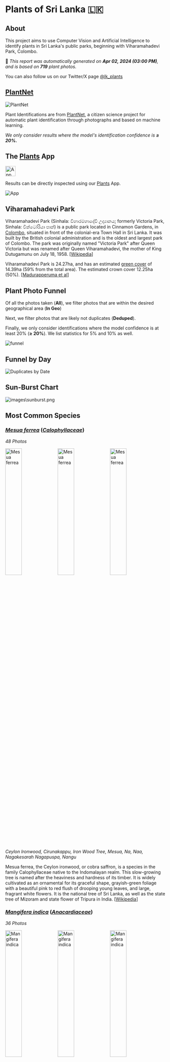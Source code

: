 # Plants of Sri Lanka :sri_lanka:

## About

This project aims to use Computer Vision and Artificial Intelligence to identify plants in Sri Lanka's public parks, beginning with Viharamahadevi Park, Colombo.

🤖 *This report was automatically generated on  **Apr 02, 2024 (03:00 PM)**, and is based on **719** plant photos.*

You can also follow us on our Twitter/X page [@lk_plants](https://twitter.com/lk_plants)

## [PlantNet](https://plantnet.org)

![PlantNet](https://plantnet.org/wp-content/uploads/2020/12/plantnet_header.png)

Plant Identifications are from  [PlantNet](https://plantnet.org), a citizen science project for automatic plant identification through photographs and based on machine learning.

*We only consider results where the model's identification confidence is **≥ 20%.***

## The [Plants](https://nuuuwan.github.io/plants) App

<img src="images/logo192.png" alt="App"  width="32px" height="32px" />

Results can be directly inspected using our [Plants](https://nuuuwan.github.io/plants) App.

![App](images/app.png)

## Viharamahadevi Park

Viharamahadevi Park (Sinhala: විහාරමහාදේවී උද්‍යානය; formerly Victoria Park, Sinhala: වික්ටෝරියා පාක්) is a public park located in Cinnamon Gardens, in [Colombo](https://en.wikipedia.org/wiki/Colombo), situated in front of the colonial-era Town Hall in Sri Lanka. It was built by the British colonial administration and is the oldest and largest park of Colombo. The park was originally named "Victoria Park" after Queen Victoria but was renamed after Queen Viharamahadevi, the mother of King Dutugamunu on July 18, 1958. [[Wikipedia](https://en.wikipedia.org/wiki/Viharamahadevi_Park)]

Viharamahadevi Park is 24.27ha, and has an estimated [green cover](https://en.wikipedia.org/wiki/Vegetation) of 14.39ha (59% from the total area). The estimated crown cover 12.25ha (50%). [[Madurapperuma et al](https://www.researchgate.net/publication/282250239_CrownTree_cover_of_Viharamahadevi_Park_Colombo)]

## Plant Photo Funnel

Of all the photos taken (**All**),
 we filter photos that are
 within the desired geographical area (**In Geo**)

Next, we filter photos that are likely not 
duplicates (**Deduped**).

Finally, we only consider identifications
 where the model confidence is at least 
20% (**≥ 20%**). 
We list statistics for 5% and 10% as well.

![funnel](images/funnel.png)

## Funnel by Day

![Duplicates by Date](images/duplicates_by_date.png)

## Sun-Burst Chart

![images\sunburst.png](images/sunburst.png)

## Most Common Species

### [*Mesua ferrea*](https://en.wikipedia.org/wiki/Mesua_ferrea) ([*Calophyllaceae*](https://en.wikipedia.org/wiki/Calophyllaceae))

*48 Photos*

<img src="data/images/Photo-2024-03-10-06-43-34.jpg" alt="Mesua ferrea"  width="32%" height="32%" /> <img src="data/images/Photo-2024-03-19-07-15-09.jpg" alt="Mesua ferrea"  width="32%" height="32%" /> <img src="data/images/Photo-2024-03-20-07-32-36.jpg" alt="Mesua ferrea"  width="32%" height="32%" />

*Ceylon Ironwood, Cirunakappu, Iron Wood Tree, Mesua, Na, Naa, Nagakesarah Nagapuspa, Nangu*

Mesua ferrea, the Ceylon ironwood,  or cobra saffron, is a species in the family Calophyllaceae native to the Indomalayan realm. This slow-growing tree is named after the heaviness and hardness of its timber. It is widely cultivated as an ornamental for its graceful shape, grayish-green foliage with a beautiful pink to red flush of drooping young leaves, and large, fragrant white flowers. It is the national tree of Sri Lanka, as well as the state tree of Mizoram and state flower of Tripura in India. [[Wikipedia](https://en.wikipedia.org/wiki/Mesua_ferrea)]

### [*Mangifera indica*](https://en.wikipedia.org/wiki/Mangifera_indica) ([*Anacardiaceae*](https://en.wikipedia.org/wiki/Anacardiaceae))

*36 Photos*

<img src="data/images/Photo-2024-03-27-07-10-06.jpg" alt="Mangifera indica"  width="32%" height="32%" /> <img src="data/images/Photo-2024-03-29-08-03-31.jpg" alt="Mangifera indica"  width="32%" height="32%" /> <img src="data/images/Photo-2024-03-21-07-46-34.jpg" alt="Mangifera indica"  width="32%" height="32%" />

*Amba, Amiram, Amra, Ma, Mamaram, Mangai, Mango, Mango Tree, Mee Amba, Sahakara, आम*

Mangifera indica, commonly known as mango, is a species of flowering plant in the family Anacardiaceae. It is a large fruit tree, capable of growing to a height of 30 metres (100 feet). There are two distinct genetic populations in modern mangoes – the "Indian type" and the "Southeast Asian type". [[Wikipedia](https://en.wikipedia.org/wiki/Mangifera_indica)]

### [*Terminalia arjuna*](https://en.wikipedia.org/wiki/Terminalia_arjuna) ([*Combretaceae*](https://en.wikipedia.org/wiki/Combretaceae))

*33 Photos*

<img src="data/images/Photo-2024-03-08-06-58-33.jpg" alt="Terminalia arjuna"  width="32%" height="32%" /> <img src="data/images/Photo-2024-03-27-06-58-36.jpg" alt="Terminalia arjuna"  width="32%" height="32%" /> <img src="data/images/Photo-2024-03-27-06-59-23.jpg" alt="Terminalia arjuna"  width="32%" height="32%" />

*Arjun, Kakubha, Kumbuk, Maruthu, Marutu, White murdh*

Terminalia arjuna is a tree of the genus Terminalia. It is commonly known as arjuna or arjun tree in English. [[Wikipedia](https://en.wikipedia.org/wiki/Terminalia_arjuna)]

### [*Terminalia catappa*](https://en.wikipedia.org/wiki/Terminalia_catappa) ([*Combretaceae*](https://en.wikipedia.org/wiki/Combretaceae))

*24 Photos*

<img src="data/images/Photo-2024-03-29-08-05-54.jpg" alt="Terminalia catappa"  width="32%" height="32%" /> <img src="data/images/Photo-2024-03-21-07-33-01.jpg" alt="Terminalia catappa"  width="32%" height="32%" /> <img src="data/images/Photo-2024-03-22-08-08-02.jpg" alt="Terminalia catappa"  width="32%" height="32%" />

*Country-almond, Indian-almond, Kottamba, Kottan, Nattu Vadam, Nattuvadumai, Tailaphala, Tropical almond*

Terminalia catappa is a large tropical tree in the leadwood tree family, Combretaceae, native to Asia, Australia, the Pacific, Madagascar and Seychelles. Common names in English include country almond, Indian almond, Malabar almond, sea almond, tropical almond, beach almond and false kamani. [[Wikipedia](https://en.wikipedia.org/wiki/Terminalia_catappa)]

### [*Artocarpus heterophyllus*](https://en.wikipedia.org/wiki/Artocarpus_heterophyllus) ([*Moraceae*](https://en.wikipedia.org/wiki/Moraceae))

*22 Photos*

<img src="data/images/Photo-2024-03-26-07-41-48.jpg" alt="Artocarpus heterophyllus"  width="32%" height="32%" /> <img src="data/images/Photo-2024-03-15-07-05-26.jpg" alt="Artocarpus heterophyllus"  width="32%" height="32%" /> <img src="data/images/Photo-2024-03-21-07-52-19.jpg" alt="Artocarpus heterophyllus"  width="32%" height="32%" />

*Herali, Jackfruit, Kos, Pala, Palavu, Panasam, Pila, Vaela, Waraka See Artocarpus Indica, কাঠাল, పనస*

The jackfruit is the fruit of jack tree Artocarpus heterophyllus, a species of tree in the fig, mulberry, and breadfruit family (Moraceae). The jackfruit is the largest tree fruit, reaching as much as 55 kg (120 pounds) in weight, 90 cm (35 inches) in length, and 50 cm (20 inches) in diameter. A mature jackfruit tree produces some 200 fruits per year, with older trees bearing up to 500 fruits in a year. The jackfruit is a multiple fruit composed of hundreds to thousands of individual flowers, and the fleshy petals of the unripe fruit are eaten.The jackfruit tree is well-suited to tropical lowlands and is widely cultivated throughout tropical regions of the world, including India, Bangladesh, Sri Lanka, and the rainforests of the Philippines, Indonesia, Malaysia, and Australia.The ripe fruit is sweet (depending on variety) and is commonly used in desserts. Canned green jackfruit has a mild taste and meat-like texture that lends itself to being called "vegetable meat". Jackfruit is commonly used in South and Southeast Asian cuisines. Both ripe and unripe fruits are consumed. It is available internationally, canned or frozen, and in chilled meals, as are various products derived from the fruit, such as noodles and chips. [[Wikipedia](https://en.wikipedia.org/wiki/Artocarpus_heterophyllus)]

### [*Tectona grandis*](https://en.wikipedia.org/wiki/Tectona_grandis) ([*Lamiaceae*](https://en.wikipedia.org/wiki/Lamiaceae))

*21 Photos*

<img src="data/images/Photo-2024-03-19-07-18-25.jpg" alt="Tectona grandis"  width="32%" height="32%" /> <img src="data/images/Photo-2024-03-11-06-50-59.jpg" alt="Tectona grandis"  width="32%" height="32%" /> <img src="data/images/Photo-2024-03-19-07-18-33.jpg" alt="Tectona grandis"  width="32%" height="32%" />

*Bankok teak, Bardaru, Bhumisah, Dwardaru, Indian-oak, Kharchchada, Kolaphala, Saaka, Sabarasaara, Teak, The Kka Signify Long Sound, Thekku*

Teak (Tectona grandis) is a tropical hardwood tree species in the family Lamiaceae. It is a large, deciduous tree that occurs in mixed hardwood forests. Tectona grandis has small, fragrant white flowers arranged in dense clusters (panicles) at the end of the branches. These flowers contain both types of reproductive organs (perfect flowers). The large, papery leaves of teak trees are often hairy on the lower surface. Teak wood has a leather-like smell when it is freshly milled and is particularly valued for its durability and water resistance. The wood is used for boat building, exterior construction, veneer, furniture, carving, turnings, and various small projects.Tectona grandis is native to south and southeast Asia, mainly Bangladesh, India, Indonesia, Malaysia, Myanmar, Thailand, and Sri Lanka, but is naturalised and cultivated in many countries in Africa and the Caribbean. Myanmar's teak forests account for nearly half of the world's naturally occurring teak. Molecular studies show that there are two centres of the genetic origin of teak: one in India and the other in Myanmar and Laos. [[Wikipedia](https://en.wikipedia.org/wiki/Tectona_grandis)]

### [*Pongamia pinnata*](https://en.wikipedia.org/wiki/Pongamia_pinnata) ([*Fabaceae*](https://en.wikipedia.org/wiki/Fabaceae))

*19 Photos*

<img src="data/images/Photo-2024-03-23-07-56-46.jpg" alt="Pongamia pinnata"  width="32%" height="32%" /> <img src="data/images/Photo-2024-03-13-07-20-07.jpg" alt="Pongamia pinnata"  width="32%" height="32%" /> <img src="data/images/Photo-2024-03-27-07-00-40.jpg" alt="Pongamia pinnata"  width="32%" height="32%" />

*Indian Beech, Karanda, Karanj, Kolliyam, Naktamaala, Pomka, Pongam, Punku*

Pongamia pinnata is a species of tree in the pea family, Fabaceae, native to eastern and tropical Asia, Australia, and the Pacific islands. It is the sole species in genus Pongamia. It is often known by the synonym Millettia pinnata. Its common names include Indian beech and Pongame oiltree. [[Wikipedia](https://en.wikipedia.org/wiki/Pongamia_pinnata)]

### [*Cassia fistula*](https://en.wikipedia.org/wiki/Cassia_fistula) ([*Fabaceae*](https://en.wikipedia.org/wiki/Fabaceae))

*18 Photos*

<img src="data/images/Photo-2024-03-21-07-36-55.jpg" alt="Cassia fistula"  width="32%" height="32%" /> <img src="data/images/Photo-2024-03-22-08-08-48.jpg" alt="Cassia fistula"  width="32%" height="32%" /> <img src="data/images/Photo-2024-03-10-08-13-26.jpg" alt="Cassia fistula"  width="32%" height="32%" />

*Aehaela, Amaltas, Aragvadha, Ehela, Golden Shower Tree, Indian-laburnum, Konnai, Konrai, Mullaimaram*

Cassia fistula, also known as golden shower, purging cassia, Indian laburnum, Kani Konna (Malayalam: കണിക്കൊന്ന),, Konna Poo or pudding-pipe tree, is a flowering plant in the family Fabaceae. The species is native to the Indian subcontinent and adjacent regions of Southeast Asia. It is the official state flower of Kerala state in India. It is also a popular ornamental plant and is also used in herbal medicine. [[Wikipedia](https://en.wikipedia.org/wiki/Cassia_fistula)]

### [*Tabernaemontana divaricata*](https://en.wikipedia.org/wiki/Tabernaemontana_divaricata) ([*Apocynaceae*](https://en.wikipedia.org/wiki/Apocynaceae))

*17 Photos*

<img src="data/images/Photo-2024-02-24-07-57-14.jpg" alt="Tabernaemontana divaricata"  width="32%" height="32%" /> <img src="data/images/Photo-2024-03-21-07-35-06.jpg" alt="Tabernaemontana divaricata"  width="32%" height="32%" /> <img src="data/images/Photo-2024-03-23-08-55-44.jpg" alt="Tabernaemontana divaricata"  width="32%" height="32%" />

*Adukkunandiyavattai, Butterfly-gardenia, Crape-jasmine, Nandi Battai, Nandiar Vattai, Nandivrksah, Vathu Sudda, Wathu Sudda, Watu Sudda, Watusudda, నందివర్ధనం*

Tabernaemontana divaricata, commonly called pinwheel flower, crape jasmine, East India rosebay, and Nero's crown, is an evergreen shrub or small tree native to South Asia, Southeast Asia and China. In zones where it is not hardy it is grown as a house/glasshouse plant for its attractive flowers and foliage. The stem exudes a milky latex when broken, whence comes the name milk flower [[Wikipedia](https://en.wikipedia.org/wiki/Tabernaemontana_divaricata)]

### [*Peltophorum pterocarpum*](https://en.wikipedia.org/wiki/Peltophorum_pterocarpum) ([*Fabaceae*](https://en.wikipedia.org/wiki/Fabaceae))

*16 Photos*

<img src="data/images/Photo-2024-04-02-08-23-46.jpg" alt="Peltophorum pterocarpum"  width="32%" height="32%" /> <img src="data/images/Photo-2024-03-15-07-10-52.jpg" alt="Peltophorum pterocarpum"  width="32%" height="32%" /> <img src="data/images/Photo-2024-03-17-08-17-54.jpg" alt="Peltophorum pterocarpum"  width="32%" height="32%" />

*Copperpod, Kaha Maara, Kona Maram, Maara, Nilalvakai, Yellow flame, Yellow flametree*

Peltophorum pterocarpum (commonly known as copperpod, yellow-flamboyant, yellow flametree, yellow poinciana or yellow-flame) is a species of Peltophorum, native to tropical southeastern Asia and a popular ornamental tree grown around the world. [[Wikipedia](https://en.wikipedia.org/wiki/Peltophorum_pterocarpum)]

## Statistics by Taxonomy

### Species

**185** unique Species.

| # | Species | n(Photos) | % |
| ---: | :--- | ---: | ---: |
| 1 | [*Mesua ferrea*](https://en.wikipedia.org/wiki/Mesua_ferrea) | 48 | 6.7% |
| 2 | [*Mangifera indica*](https://en.wikipedia.org/wiki/Mangifera_indica) | 36 | 5.0% |
| 3 | [*Terminalia arjuna*](https://en.wikipedia.org/wiki/Terminalia_arjuna) | 33 | 4.6% |
| 4 | [*Terminalia catappa*](https://en.wikipedia.org/wiki/Terminalia_catappa) | 24 | 3.3% |
| 5 | [*Artocarpus heterophyllus*](https://en.wikipedia.org/wiki/Artocarpus_heterophyllus) | 22 | 3.1% |
| 6 | [*Tectona grandis*](https://en.wikipedia.org/wiki/Tectona_grandis) | 21 | 2.9% |
| 7 | [*Pongamia pinnata*](https://en.wikipedia.org/wiki/Pongamia_pinnata) | 19 | 2.6% |
| 8 | [*Cassia fistula*](https://en.wikipedia.org/wiki/Cassia_fistula) | 18 | 2.5% |
| 9 | [*Tabernaemontana divaricata*](https://en.wikipedia.org/wiki/Tabernaemontana_divaricata) | 17 | 2.4% |
| 10 | [*Peltophorum pterocarpum*](https://en.wikipedia.org/wiki/Peltophorum_pterocarpum) | 16 | 2.2% |
|  | *(All Others)* | 350 | 48.7% |

### Genera

**141** unique Genera.

| # | Genera | n(Photos) | % |
| ---: | :--- | ---: | ---: |
| 1 | [*Terminalia*](https://en.wikipedia.org/wiki/Terminalia) | 60 | 8.3% |
| 2 | [*Mesua*](https://en.wikipedia.org/wiki/Mesua) | 48 | 6.7% |
| 3 | [*Mangifera*](https://en.wikipedia.org/wiki/Mangifera) | 36 | 5.0% |
| 4 | [*Ficus*](https://en.wikipedia.org/wiki/Ficus) | 30 | 4.2% |
| 5 | [*Cassia*](https://en.wikipedia.org/wiki/Cassia) | 22 | 3.1% |
| 6 | [*Artocarpus*](https://en.wikipedia.org/wiki/Artocarpus) | 22 | 3.1% |
| 7 | [*Tectona*](https://en.wikipedia.org/wiki/Tectona) | 21 | 2.9% |
| 8 | [*Pongamia*](https://en.wikipedia.org/wiki/Pongamia) | 19 | 2.6% |
| 9 | [*Peltophorum*](https://en.wikipedia.org/wiki/Peltophorum) | 19 | 2.6% |
| 10 | [*Tabernaemontana*](https://en.wikipedia.org/wiki/Tabernaemontana) | 18 | 2.5% |
|  | *(All Others)* | 262 | 36.4% |

### Families

**60** unique Families.

| # | Families | n(Photos) | % |
| ---: | :--- | ---: | ---: |
| 1 | [*Fabaceae*](https://en.wikipedia.org/wiki/Fabaceae) | 136 | 18.9% |
| 2 | [*Combretaceae*](https://en.wikipedia.org/wiki/Combretaceae) | 64 | 8.9% |
| 3 | [*Calophyllaceae*](https://en.wikipedia.org/wiki/Calophyllaceae) | 52 | 7.2% |
| 4 | [*Moraceae*](https://en.wikipedia.org/wiki/Moraceae) | 52 | 7.2% |
| 5 | [*Anacardiaceae*](https://en.wikipedia.org/wiki/Anacardiaceae) | 48 | 6.7% |
| 6 | [*Bignoniaceae*](https://en.wikipedia.org/wiki/Bignoniaceae) | 40 | 5.6% |
| 7 | [*Apocynaceae*](https://en.wikipedia.org/wiki/Apocynaceae) | 40 | 5.6% |
| 8 | [*Arecaceae*](https://en.wikipedia.org/wiki/Arecaceae) | 34 | 4.7% |
| 9 | [*Myrtaceae*](https://en.wikipedia.org/wiki/Myrtaceae) | 26 | 3.6% |
| 10 | [*Lamiaceae*](https://en.wikipedia.org/wiki/Lamiaceae) | 22 | 3.1% |
|  | *(All Others)* | 100 | 13.9% |

## Sample of Recent Plant Photos difficult to Identify

Photos where the identification confidence is **< 20%**.

### Photo-2024-03-29-08-09-30

* 6.7% *Eucalyptus microcorys*
* 5.1% *Eucalyptus pilularis*
* 3.9% *Eucalyptus robusta*

<img src="data/images/Photo-2024-03-29-08-09-30.jpg" alt="Photo-2024-03-29-08-09-30"  width="50%" />

### Photo-2024-04-01-08-05-46

* 9.2% *Lepisorus thunbergianus*
* 5.9% *Pyrrosia lanceolata*
* 5.3% *Laelia gloriosa*

<img src="data/images/Photo-2024-04-01-08-05-46.jpg" alt="Photo-2024-04-01-08-05-46"  width="50%" />

### Photo-2024-04-02-08-13-18

* 16.9% *Roystonea regia*
* 16.0% *Dictyosperma album*
* 13.4% *Roystonea oleracea*

<img src="data/images/Photo-2024-04-02-08-13-18.jpg" alt="Photo-2024-04-02-08-13-18"  width="50%" />

### Photo-2024-04-02-08-15-19

* 13.0% *Robinia viscosa*
* 8.9% *Tipuana tipu*
* 8.0% *Caragana arborescens*

<img src="data/images/Photo-2024-04-02-08-15-19.jpg" alt="Photo-2024-04-02-08-15-19"  width="50%" />

### Photo-2024-04-02-08-15-42

* 6.8% *Styphnolobium japonicum*
* 4.2% *Wisteria floribunda*
* 4.0% *Wisteria frutescens*

<img src="data/images/Photo-2024-04-02-08-15-42.jpg" alt="Photo-2024-04-02-08-15-42"  width="50%" />

### Photo-2024-04-02-08-15-48

* 8.8% *Fraxinus velutina*
* 5.1% *Ulmus pumila*
* 4.5% *Salix amygdaloides*

<img src="data/images/Photo-2024-04-02-08-15-48.jpg" alt="Photo-2024-04-02-08-15-48"  width="50%" />

### Photo-2024-04-02-08-16-07

* 16.2% *Psidium cattleyanum*
* 7.7% *Ficus retusa*
* 3.6% *Eugenia brasiliensis*

<img src="data/images/Photo-2024-04-02-08-16-07.jpg" alt="Photo-2024-04-02-08-16-07"  width="50%" />

### Photo-2024-04-02-08-16-45

* 5.3% *Handroanthus impetiginosus*
* 4.1% *Cassia fistula*
* 3.0% *Machaerium brasiliense*

<img src="data/images/Photo-2024-04-02-08-16-45.jpg" alt="Photo-2024-04-02-08-16-45"  width="50%" />

### Photo-2024-04-02-08-18-55

* 18.4% *Cassia fistula*
* 12.3% *Erythrina crista-galli*
* 6.2% *Melicoccus bijugatus*

<img src="data/images/Photo-2024-04-02-08-18-55.jpg" alt="Photo-2024-04-02-08-18-55"  width="50%" />

### Photo-2024-04-02-08-19-08

* 9.3% *Fraxinus pennsylvanica*
* 8.0% *Sapindus saponaria*
* 7.2% *Pleiogynium timoriense*

<img src="data/images/Photo-2024-04-02-08-19-08.jpg" alt="Photo-2024-04-02-08-19-08"  width="50%" />

### Photo-2024-04-02-08-19-18

* 4.1% *Tectona grandis*
* 1.3% *Tilia tomentosa*
* 1.0% *Philenoptera violacea*

<img src="data/images/Photo-2024-04-02-08-19-18.jpg" alt="Photo-2024-04-02-08-19-18"  width="50%" />

### Photo-2024-04-02-08-21-41

* 12.3% *Markhamia zanzibarica*
* 4.4% *Phellodendron amurense*
* 4.0% *Lannea microcarpa*

<img src="data/images/Photo-2024-04-02-08-21-41.jpg" alt="Photo-2024-04-02-08-21-41"  width="50%" />

### Photo-2024-04-02-08-22-03

* 19.6% *Swietenia macrophylla*
* 7.1% *Cedrela odorata*
* 7.1% *Swietenia humilis*

<img src="data/images/Photo-2024-04-02-08-22-03.jpg" alt="Photo-2024-04-02-08-22-03"  width="50%" />

### Photo-2024-04-02-08-23-10

* 14.3% *Handroanthus impetiginosus*
* 9.4% *Tabebuia rosea*
* 8.3% *Ceiba speciosa*

<img src="data/images/Photo-2024-04-02-08-23-10.jpg" alt="Photo-2024-04-02-08-23-10"  width="50%" />

### Photo-2024-04-02-08-24-46

* 8.2% *Dendrobium speciosum*
* 4.3% *Eucalyptus robusta*
* 3.7% *Cedrela odorata*

<img src="data/images/Photo-2024-04-02-08-24-46.jpg" alt="Photo-2024-04-02-08-24-46"  width="50%" />

### Photo-2024-04-02-08-25-43

* 13.9% *Peltophorum africanum*
* 12.0% *Jacaranda mimosifolia*
* 5.7% *Kirkia acuminata*

<img src="data/images/Photo-2024-04-02-08-25-43.jpg" alt="Photo-2024-04-02-08-25-43"  width="50%" />

### Photo-2024-04-02-08-26-58

* 6.1% *Juglans regia*
* 6.1% *Tabebuia rosea*
* 3.5% *Carya glabra*

<img src="data/images/Photo-2024-04-02-08-26-58.jpg" alt="Photo-2024-04-02-08-26-58"  width="50%" />

### Photo-2024-04-02-08-36-55

* 7.0% *Feijoa sellowiana*
* 3.0% *Psidium guajava*
* 1.8% *Ficus aurea*

<img src="data/images/Photo-2024-04-02-08-36-55.jpg" alt="Photo-2024-04-02-08-36-55"  width="50%" />

### Photo-2024-04-02-08-38-26

* 19.5% *Ficus retusa*
* 7.8% *Magnolia liliiflora*
* 7.2% *Ficus microcarpa*

<img src="data/images/Photo-2024-04-02-08-38-26.jpg" alt="Photo-2024-04-02-08-38-26"  width="50%" />

### Photo-2024-04-02-08-39-11

* 8.2% *Lagerstroemia speciosa*
* 3.3% *Vitex altissima*
* 2.5% *Cordia alliodora*

<img src="data/images/Photo-2024-04-02-08-39-11.jpg" alt="Photo-2024-04-02-08-39-11"  width="50%" />

## Identification Confidence

### Time Of Day

![images\identification.time-of-day.png](images/identification.time-of-day.png)

### Date

![images\identification.date.png](images/identification.date.png)

### Camera Direction

![images\identification.camera-direction.png](images/identification.camera-direction.png)

### Species

![images\identification.species.png](images/identification.species.png)

### Family

![images\identification.family.png](images/identification.family.png)

### Latlng

![images\identification.latlng.png](images/identification.latlng.png)

